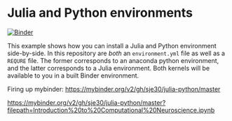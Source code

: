 # Julia and Python environments


[![Binder](https://mybinder.org/badge.svg)](https://mybinder.org/v2/gh/sje30/julia-python/master?filepath=Introduction%20to%20Computational%20Neuroscience.ipynb)

This example shows how you can install a Julia and Python environment side-by-side.
In this repository are *both* an `environment.yml` file as well as a `REQURE` file.
The former corresponds to an anaconda python environment, and the latter corresponds
to a Julia environment. Both kernels will be available to you in a built Binder
environment.


Firing up mybinder: https://mybinder.org/v2/gh/sje30/julia-python/master

https://mybinder.org/v2/gh/sje30/julia-python/master?filepath=Introduction%20to%20Computational%20Neuroscience.ipynb
